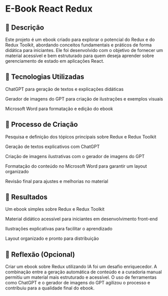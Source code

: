 # E-Book React Redux

## 📒 Descrição
Este projeto é um ebook criado para explorar o potencial do Redux e do Redux Toolkit, abordando conceitos fundamentais e práticos de forma didática para iniciantes. Ele foi desenvolvido com o objetivo de fornecer um material acessível e bem estruturado para quem deseja aprender sobre gerenciamento de estado em aplicações React.

## 🤖 Tecnologias Utilizadas
ChatGPT para geração de textos e explicações didáticas

Gerador de imagens do GPT para criação de ilustrações e exemplos visuais

Microsoft Word para formatação e edição do ebook

## 🧐 Processo de Criação
Pesquisa e definição dos tópicos principais sobre Redux e Redux Toolkit

Geração de textos explicativos com ChatGPT

Criação de imagens ilustrativas com o gerador de imagens do GPT

Formatação do conteúdo no Microsoft Word para garantir um layout organizado

Revisão final para ajustes e melhorias no material

## 🚀 Resultados
Um ebook simples sobre Redux e Redux Toolkit

Material didático acessível para iniciantes em desenvolvimento front-end

Ilustrações explicativas para facilitar o aprendizado

Layout organizado e pronto para distribuição

## 💭 Reflexão (Opcional)
Criar um ebook sobre Redux utilizando IA foi um desafio enriquecedor. A combinação entre a geração automática de conteúdo e a curadoria manual permitiu um material mais estruturado e acessível. O uso de ferramentas como ChatGPT e o gerador de imagens do GPT agilizou o processo e contribuiu para a qualidade final do ebook.
